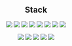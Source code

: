 <h2 align="center">Stack</h2>
<p align="center">
<!-- html -->
<img src="https://img.shields.io/badge/html5-%23E34F26.svg?style=for-the-badge&logo=html5&logoColor=white"/>
<!-- css -->
<img src="https://img.shields.io/badge/css3-%231572B6.svg?style=for-the-badge&logo=css3&logoColor=white"/>
<!-- tailwind -->
<img src="https://img.shields.io/badge/tailwindcss-%2338B2AC.svg?style=for-the-badge&logo=tailwind-css&logoColor=white"/>
<!-- javascript -->
<img src="https://img.shields.io/badge/javascript-%23323330.svg?style=for-the-badge&logo=javascript&logoColor=%23F7DF1E"/>
<!-- typescript -->
<img src="https://img.shields.io/badge/typescript-%23007ACC.svg?style=for-the-badge&logo=typescript&logoColor=white"/>
<!-- react -->
<img src="https://img.shields.io/badge/react-%2320232a.svg?style=for-the-badge&logo=react&logoColor=%2361DAFB"/>
<!-- next -->
<img src="https://img.shields.io/badge/Next-black?style=for-the-badge&logo=next.js&logoColor=white"/>
<!-- github -->
<img src="https://img.shields.io/badge/github-%23121011.svg?style=for-the-badge&logo=github&logoColor=white"/>
</p>

<p align="center">
<!-- eslint -->
<img src="https://img.shields.io/badge/ESLint-4B3263?style=for-the-badge&logo=eslint&logoColor=white"/>
<!-- vite -->
<img src="https://img.shields.io/badge/vite-%23646CFF.svg?style=for-the-badge&logo=vite&logoColor=white"/>
<!-- git -->
<img src="https://img.shields.io/badge/git-%23F05033.svg?style=for-the-badge&logo=git&logoColor=white"/>
<!-- npm -->
<img src="https://img.shields.io/badge/NPM-%23CB3837.svg?style=for-the-badge&logo=npm&logoColor=white"/>
<!-- macos -->
<img src="https://img.shields.io/badge/mac%20os-000000?style=for-the-badge&logo=macos&logoColor=F0F0F0"/>
</p>
